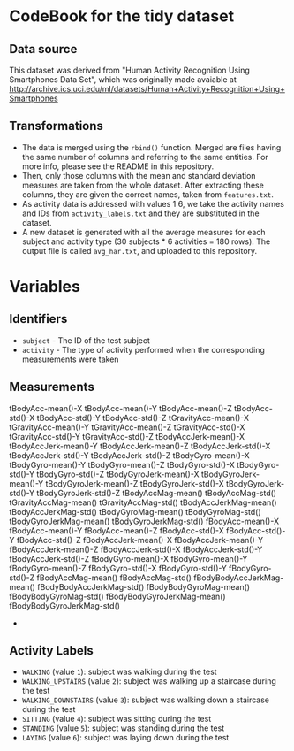CodeBook for the tidy dataset
=============================

Data source
-----------
This dataset was derived from "Human Activity Recognition Using Smartphones Data Set", which was originally made avaiable at http://archive.ics.uci.edu/ml/datasets/Human+Activity+Recognition+Using+Smartphones

Transformations
-----------------
* The data is merged using the `rbind()` function. Merged are files having the same number of columns and referring to the same entities. For more info, please see the README in this repository.
* Then, only those columns with the mean and standard deviation measures are taken from the whole dataset. After extracting these columns, they are given the correct names, taken from `features.txt`.
* As activity data is addressed with values 1:6, we take the activity names and IDs from `activity_labels.txt` and they are substituted in the dataset.
* A new dataset is generated with all the average measures for each subject and activity type (30 subjects * 6 activities = 180 rows). The output file is called `avg_har.txt`, and uploaded to this repository.

# Variables

## Identifiers

* `subject` - The ID of the test subject
* `activity` - The type of activity performed when the corresponding measurements were taken

## Measurements

tBodyAcc-mean()-X tBodyAcc-mean()-Y tBodyAcc-mean()-Z tBodyAcc-std()-X tBodyAcc-std()-Y tBodyAcc-std()-Z tGravityAcc-mean()-X tGravityAcc-mean()-Y tGravityAcc-mean()-Z tGravityAcc-std()-X tGravityAcc-std()-Y tGravityAcc-std()-Z tBodyAccJerk-mean()-X tBodyAccJerk-mean()-Y tBodyAccJerk-mean()-Z tBodyAccJerk-std()-X tBodyAccJerk-std()-Y tBodyAccJerk-std()-Z tBodyGyro-mean()-X tBodyGyro-mean()-Y tBodyGyro-mean()-Z tBodyGyro-std()-X tBodyGyro-std()-Y tBodyGyro-std()-Z tBodyGyroJerk-mean()-X tBodyGyroJerk-mean()-Y tBodyGyroJerk-mean()-Z tBodyGyroJerk-std()-X tBodyGyroJerk-std()-Y tBodyGyroJerk-std()-Z tBodyAccMag-mean() tBodyAccMag-std() tGravityAccMag-mean() tGravityAccMag-std() tBodyAccJerkMag-mean() tBodyAccJerkMag-std() tBodyGyroMag-mean() tBodyGyroMag-std() tBodyGyroJerkMag-mean() tBodyGyroJerkMag-std() fBodyAcc-mean()-X fBodyAcc-mean()-Y fBodyAcc-mean()-Z fBodyAcc-std()-X fBodyAcc-std()-Y fBodyAcc-std()-Z fBodyAccJerk-mean()-X fBodyAccJerk-mean()-Y fBodyAccJerk-mean()-Z fBodyAccJerk-std()-X fBodyAccJerk-std()-Y fBodyAccJerk-std()-Z fBodyGyro-mean()-X fBodyGyro-mean()-Y fBodyGyro-mean()-Z fBodyGyro-std()-X fBodyGyro-std()-Y fBodyGyro-std()-Z fBodyAccMag-mean() fBodyAccMag-std() fBodyBodyAccJerkMag-mean() fBodyBodyAccJerkMag-std() fBodyBodyGyroMag-mean() fBodyBodyGyroMag-std() fBodyBodyGyroJerkMag-mean() fBodyBodyGyroJerkMag-std()

*
## Activity Labels

* `WALKING` (value `1`): subject was walking during the test
* `WALKING_UPSTAIRS` (value `2`): subject was walking up a staircase during the test
* `WALKING_DOWNSTAIRS` (value `3`): subject was walking down a staircase during the test
* `SITTING` (value `4`): subject was sitting during the test
* `STANDING` (value `5`): subject was standing during the test
* `LAYING` (value `6`): subject was laying down during the test 